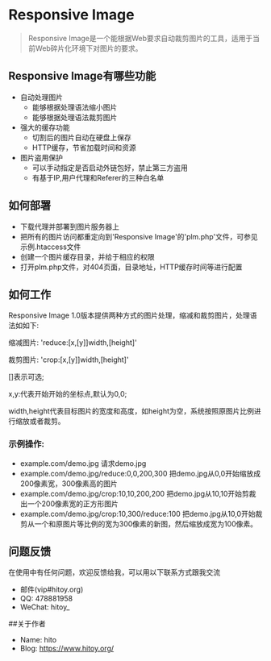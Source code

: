 # Responsive Image

>Responsive Image是一个能根据Web要求自动裁剪图片的工具，适用于当前Web碎片化环境下对图片的要求。

## Responsive Image有哪些功能
* 自动处理图片
    * 能够根据处理语法缩小图片
    * 能够根据处理语法裁剪图片
* 强大的缓存功能
    * 切割后的图片自动在硬盘上保存
    * HTTP缓存，节省加载时间和资源
* 图片盗用保护
    * 可以手动指定是否启动外链包好，禁止第三方盗用
    * 有基于IP,用户代理和Referer的三种白名单

## 如何部署
* 下载代理并部署到图片服务器上
* 把所有的图片访问都重定向到'Responsive Image'的'plm.php'文件，可参见示例.htaccess文件
* 创建一个图片缓存目录，并给于相应的权限
* 打开plm.php文件，对404页面，目录地址，HTTP缓存时间等进行配置

## 如何工作
Responsive Image 1.0版本提供两种方式的图片处理，缩减和裁剪图片，处理语法如如下:

缩减图片: 'reduce:[x,[y]]width,[height]'

裁剪图片: 'crop:[x,[y]]width,[height]'

[]表示可选;

x,y:代表开始开始的坐标点,默认为0,0;

width,height代表目标图片的宽度和高度，如height为空，系统按照原图片比例进行缩放或者裁剪。

### 示例操作:
* example.com/demo.jpg    请求demo.jpg
* example.com/demo.jpg/reduce:0,0,200,300  把demo.jpg从0,0开始缩放成200像素宽，300像素高的图片
* example.com/demo.jpg/crop:10,10,200,200  把demo.jpg从10,10开始剪裁出一个200像素宽的正方形图片
* example.com/demo.jpg/crop:10,300/reduce:100 把demo.jpg从10,0开始裁剪从一个和原图片等比例的宽为300像素的新图，然后缩放成宽为100像素。

## 问题反馈
在使用中有任何问题，欢迎反馈给我，可以用以下联系方式跟我交流

* 邮件(vip#hitoy.org)
* QQ: 478881958
* WeChat: hitoy\_

##关于作者
* Name: hito
* Blog: https://www.hitoy.org/
